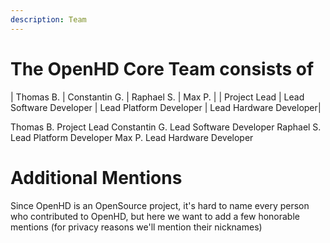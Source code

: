 ```yaml
---
description: Team
---
```


# The OpenHD Core Team consists of

| Thomas B. | Constantin G. | Raphael S. | Max P. |
| Project Lead | Lead Software Developer | Lead Platform Developer | Lead Hardware Developer|

Thomas B.     Project Lead
Constantin G. Lead Software Developer
Raphael S.    Lead Platform Developer
Max P.        Lead Hardware Developer

# Additional Mentions

Since OpenHD is an OpenSource project, it's hard to name every person who contributed to OpenHD, but here we want to add a few honorable mentions (for privacy reasons we'll mention their nicknames)

